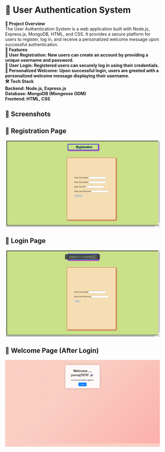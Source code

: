 <H1>🔐 User Authentication System</H1>
<B>📌 Project Overview</B>
<BR>
The User Authentication System is a web application built with Node.js, Express.js, MongoDB, HTML, and CSS. It provides a secure platform for users to register, log in, and receive a personalized welcome message upon successful authentication.
<BR>
<B>🚀 Features<B>
<BR>
📝 User Registration: New users can create an account by providing a unique username and password.
<BR>
🔑 User Login: Registered users can securely log in using their credentials.
<BR>
👋 Personalized Welcome: Upon successful login, users are greeted with a personalized welcome message displaying their username.
<BR>
🛠 Tech Stack
<BR>
Backend: Node.js, Express.js
<BR>
Database: MongoDB (Mongoose ODM)
<BR>
Frontend: HTML, CSS

<H2>📸 Screenshots</H2>
<H2>📝 Registration Page</H2>
<img src="https://github.com/Yuvrajj07/Simple-authenticator-using-node.js/blob/main/images/%7B43BA4A00-9C88-41DA-81BA-EF33BB2AA0D1%7D.png" width="600">
<H2>🔑 Login Page</H2>
<img src="https://github.com/Yuvrajj07/Simple-authenticator-using-node.js/blob/main/images/%7B38DEC264-255F-4A73-898B-D3E7E900806E%7D.png" width="600">
<H2>👋 Welcome Page (After Login)</H2>
<img src="https://github.com/Yuvrajj07/Simple-authenticator-using-node.js/blob/main/images/%7B146CE41F-6F96-42FF-92F0-F0C1CEC1933F%7D.png" width="600">
